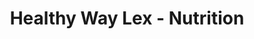---
title: "Healthy Way Lex - Nutrition"
url: /lexington/healthy-way-lex-nutrition/
shop: Nahrungsergänzung
---